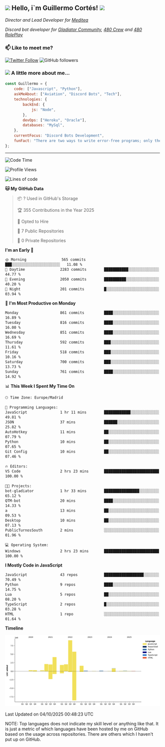 <h2><img src="https://emojis.slackmojis.com/emojis/images/1531849430/4246/blob-sunglasses.gif?1531849430" width="30"/> Hello, i`m Guillermo Cortés! <img src="https://media.giphy.com/media/PiuVH04cd9JcmqqWKK/giphy.gif" width="50"></h2>
<p><em>Director and Lead Developer for <a href="https://mediteavirtual.es/">Meditea</a>
</em></p>
<p><em>Discord bot developer for <a href="https://discord.comunidadgladiator.com">Gladiator Community</a>, <a href="https://discord.gg/UpvpkUbGdA">480 Crew</a> and <a href="https://discord.gg/dmMRQgH3tu">480 RolePlay</a>
</em></p>

### 📫 Like to meet me?

[![Twitter Follow](https://img.shields.io/twitter/follow/concara3443?label=Follow)](https://twitter.com/intent/follow?screen_name=concara3443)
![GitHub followers](https://img.shields.io/github/followers/concara3443?label=Follow&style=social)

### <img src="https://media.giphy.com/media/WFZvB7VIXBgiz3oDXE/giphy.gif" width="50"> A little more about me...  

```javascript
const Guillermo = {
    code: ["Javascript", "Python"],
    askMeAbout: ["Aviation", "Discord Bots", "Tech"],
    technologies: {
        backEnd: {
            js: "Node",
        },
        devOps: ["Heroku", "Oracle"],
        databases: "MySql",
    },
    currentFocus: "Discord Bots Development",
    funFact: "There are two ways to write error-free programs; only the third one works"
};
```

---

<!--START_SECTION:waka-->
![Code Time](http://img.shields.io/badge/Code%20Time-653%20hrs%204%20mins-blue)

![Profile Views](http://img.shields.io/badge/Profile%20Views-0-blue)

![Lines of code](https://img.shields.io/badge/From%20Hello%20World%20I%27ve%20Written-30.1%20million%20lines%20of%20code-blue)

**🐱 My GitHub Data** 

> 📦 ? Used in GitHub's Storage 
 > 
> 🏆 355 Contributions in the Year 2025
 > 
> 💼 Opted to Hire
 > 
> 📜 7 Public Repositories 
 > 
> 🔑 0 Private Repositories 
 > 
**I'm an Early 🐤** 

```text
🌞 Morning                565 commits         ███░░░░░░░░░░░░░░░░░░░░░░   11.08 % 
🌆 Daytime                2283 commits        ███████████░░░░░░░░░░░░░░   44.77 % 
🌃 Evening                2050 commits        ██████████░░░░░░░░░░░░░░░   40.20 % 
🌙 Night                  201 commits         █░░░░░░░░░░░░░░░░░░░░░░░░   03.94 % 
```
📅 **I'm Most Productive on Monday** 

```text
Monday                   861 commits         ████░░░░░░░░░░░░░░░░░░░░░   16.89 % 
Tuesday                  816 commits         ████░░░░░░░░░░░░░░░░░░░░░   16.00 % 
Wednesday                851 commits         ████░░░░░░░░░░░░░░░░░░░░░   16.69 % 
Thursday                 592 commits         ███░░░░░░░░░░░░░░░░░░░░░░   11.61 % 
Friday                   518 commits         ███░░░░░░░░░░░░░░░░░░░░░░   10.16 % 
Saturday                 700 commits         ███░░░░░░░░░░░░░░░░░░░░░░   13.73 % 
Sunday                   761 commits         ████░░░░░░░░░░░░░░░░░░░░░   14.92 % 
```


📊 **This Week I Spent My Time On** 

```text
🕑︎ Time Zone: Europe/Madrid

💬 Programming Languages: 
JavaScript               1 hr 11 mins        ████████████░░░░░░░░░░░░░   49.81 % 
JSON                     37 mins             ██████░░░░░░░░░░░░░░░░░░░   25.82 % 
AutoHotkey               11 mins             ██░░░░░░░░░░░░░░░░░░░░░░░   07.79 % 
Python                   10 mins             ██░░░░░░░░░░░░░░░░░░░░░░░   07.65 % 
Git Config               10 mins             ██░░░░░░░░░░░░░░░░░░░░░░░   07.46 % 

🔥 Editors: 
VS Code                  2 hrs 23 mins       █████████████████████████   100.00 % 

🐱‍💻 Projects: 
bot-gladiator            1 hr 33 mins        ████████████████░░░░░░░░░   65.12 % 
QTM-bot                  20 mins             ████░░░░░░░░░░░░░░░░░░░░░   14.33 % 
a                        13 mins             ██░░░░░░░░░░░░░░░░░░░░░░░   09.53 % 
Desktop                  10 mins             ██░░░░░░░░░░░░░░░░░░░░░░░   07.13 % 
PublicTurnosSouth        2 mins              ░░░░░░░░░░░░░░░░░░░░░░░░░   01.96 % 

💻 Operating System: 
Windows                  2 hrs 23 mins       █████████████████████████   100.00 % 
```

**I Mostly Code in JavaScript** 

```text
JavaScript               43 repos            ██████████████████░░░░░░░   70.49 % 
Python                   9 repos             ████░░░░░░░░░░░░░░░░░░░░░   14.75 % 
Lua                      5 repos             ██░░░░░░░░░░░░░░░░░░░░░░░   08.20 % 
TypeScript               2 repos             █░░░░░░░░░░░░░░░░░░░░░░░░   03.28 % 
HTML                     1 repo              ░░░░░░░░░░░░░░░░░░░░░░░░░   01.64 % 
```



**Timeline**

![Lines of Code chart](https://raw.githubusercontent.com/Concara3443/Concara3443/main/assets/bar_graph.png)


 Last Updated on 04/10/2025 00:48:23 UTC
<!--END_SECTION:waka-->

NOTE: Top languages does not indicate my skill level or anything like that. It is just a metric of which languages have been hosted by me on GitHub based on the usage across repositories. There are others which I haven't put up on GitHub.
